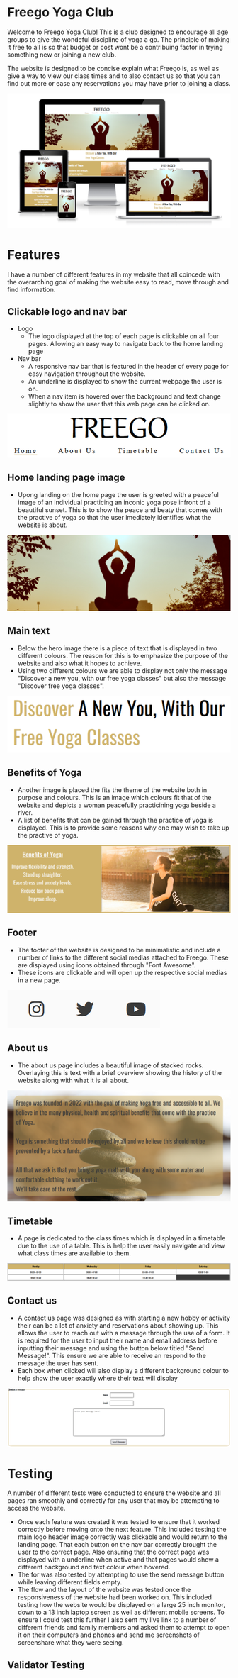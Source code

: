# Freego Yoga Club

 Welcome to Freego Yoga Club!
 This is a club designed to encourage all age groups to give the wondeful discipline of yoga a go. The principle of making it free to all is so that budget or cost wont be a contribuing factor in trying something new or joining a new club.

 The website is designed to be concise explain what Freego is, as well as give a way to view our class times and to also contact us so that you can find out more or ease any reservations you may have prior to joining a class.

 ![responsivewebsite](./assets/images/websitesizes.PNG)

 # Features

 I have a number of different features in my website that all coincede with the overarching goal of making the website easy to read, move through and find information.

 ## Clickable logo and nav bar

 - Logo
    - The logo displayed at the top of each page is clickable on all four pages. Allowing an easy way to navigate back to the home landing page
 - Nav bar
    - A responsive nav bar that is featured in the header of every page for easy navigation throughout the website.
    - An underline is displayed to show the current webpage the user is on.
    - When a nav item is hovered over the background and text change slightly to show the user that this web page can be clicked on.

![headernav](./assets/images/headerimage.PNG)

## Home landing page image

 - Upong landing on the home page the user is greeted with a peaceful image of an individual practicing an inconic yoga pose infront of a beautiful sunset. This is to show the peace and beaty that comes with the practive of yoga so that the user imediately identifies what the website is about.

 ![heroimage](./assets/images/heroimage.PNG)

## Main text

 - Below the hero image there is a piece of text that is displayed in two different colours. The reason for this is to emphasize the purpose of the website and also what it hopes to achieve.
 - Using two different colours we are able to display not only the message "Discover a new you, with our free yoga classes" but also the message "Discover free yoga classes".

 ![maintext](./assets/images/maintext.PNG)

## Benefits of Yoga
 
 - Another image is placed the fits the theme of the website both in purpose and colours. This is an image which colours fit that of the website and depicts a woman peacefully practicining yoga beside a river.
 - A list of benefits that can be gained through the practice of yoga is displayed. This is to provide some reasons why one may wish to take up the practive of yoga.

 ![benfits](./assets/images/benefits.PNG)

## Footer

 - The footer of the website is designed to be minimalistic and include a number of links to the different social medias attached to Freego. These are displayed using icons obtained through "Font Awesome".
 - These icons are clickable and will open up the respective social medias in a new page.

 ![footer](./assets/images/footer.PNG)

## About us

 - The about us page includes a beautiful image of stacked rocks. Overlaying this is text with a brief overview showing the history of the website along with what it is all about.

 ![aboutus](./assets/images/aboutus.PNG)

## Timetable

 - A page is dedicated to the class times which is displayed in a timetable due to the use of a table. This is help the user easily navigate and view what class times are available to them.

 ![timetable](./assets/images/timetable.PNG)

## Contact us

 - A contact us page was designed as with starting a new hobby or activity their can be a lot of anxiety and reservations about showing up. This allows the user to reach out with a message through the use of a form. It is required for the user to input their name and email address before inputting their message and using the button below titled "Send Message!". This ensure we are able to receive an respond to the message the user has sent.
 - Each box when clicked will also display a different background colour to help show the user exactly where their text will display

 ![contactus](./assets/images/contactus.PNG)

# Testing

A number of different tests were conducted to ensure the website and all pages ran smoothly and correctly for any user that may be attempting to access the website.
 - Once each feature was created it was tested to ensure that it worked correctly before moving onto the next feature. This included testing the main logo header image correctly was clickable and would return to the landing page. That each button on the nav bar correctly brought the user to the correct page. Also ensuring that the correct page was displayed with a underline when active and that pages would show a different background and text colour when hovered.
 - The for was also tested by attempting to use the send message button while leaving different fields empty.
 - The flow and the layout of the website was tested once the responsiveness of the website had been worked on. This included testing how the website would be displayed on a large 25 inch monitor, down to a 13 inch laptop screen as well as different mobile screens. To ensure I could test this further I also sent my live link to a number of different friends and family members and asked them to attempt to open it on their computers and phones and send me screenshots of screenshare what they were seeing.

 ## Validator Testing
 